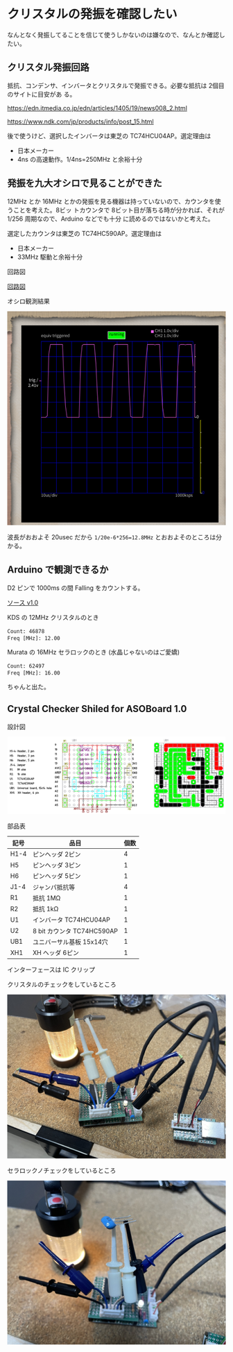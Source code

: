 # クリスタルの発振を確認したい

なんとなく発振してることを信じて使うしかないのは嫌なので、なんとか確認したい。

## クリスタル発振回路

抵抗、コンデンサ、インバータとクリスタルで発振できる。必要な抵抗は 2個目のサイトに目安があ
る。

https://edn.itmedia.co.jp/edn/articles/1405/19/news008_2.html

https://www.ndk.com/jp/products/info/post_15.html

後で使うけど、選択したインバータは東芝の TC74HCU04AP。選定理由は

- 日本メーカー
- 4ns の高速動作。1/4ns=250MHz と余裕十分

## 発振を九大オシロで見ることができた

12MHz とか 16MHz とかの発振を見る機器は持っていないので、カウンタを使うことを考えた。8ビッ
トカウンタで 8ビット目が落ちる時が分かれば、それが 1/256 周期なので、Arduino などでも十分
に読めるのではないかと考えた。

選定したカウンタは東芝の TC74HC590AP。選定理由は

- 日本メーカー
- 33MHz 駆動と余裕十分

回路図

[回路図](./kicad/Crystal-Counter/Crystal-Counter.pdf)

オシロ観測結果

![オシロ](./figure/Clock_12MHz_div_256.png)

波長がおおよそ 20usec だから ``1/20e-6*256=12.8MHz`` とおおよそのところは分かる。

## Arduino で観測できるか

D2 ピンで 1000ms の間 Falling をカウントする。

[ソース v1.0](./arduinio/CrystalChecker1.0/CrystalChecker1.0.ino)

KDS の 12MHz クリスタルのとき

```
Count: 46878
Freq [MHz]: 12.00
```

Murata の 16MHz セラロックのとき (水晶じゃないのはご愛嬌)

```
Count: 62497
Freq [MHz]: 16.00
```

ちゃんと出た。

## Crystal Checker Shiled for ASOBoard 1.0

設計図

![設計図](./librecad/CrystalChecker1.0.png)

部品表

| 記号  | 品目                                | 個数  |
| ---   | ----------                          | ---   |
| H1-4  | ピンヘッダ 2ピン                    | 4     |
| H5    | ピンヘッダ 3ピン                    | 1     |
| H6    | ピンヘッダ 5ピン                    | 1     |
| J1-4  | ジャンパ抵抗等                      | 4     |
| R1    | 抵抗 1MΩ                           | 1     |
| R2    | 抵抗 1kΩ                           | 1     |
| U1    | インバータ TC74HCU04AP              | 1     |
| U2    | 8 bit カウンタ TC74HC590AP          | 1     |
| UB1   | ユニバーサル基板 15x14穴            | 1     |
| XH1   | XH ヘッダ 6ピン                     | 1     |

インターフェースは IC クリップ

クリスタルのチェックをしているところ

![クリスタル編](./figure/CrystalChecker1.0_クリスタル.jpg)

セラロックノチェックをしているところ

![セラロック編](./figure/CrystalChecker1.0_セラロック.jpg)
